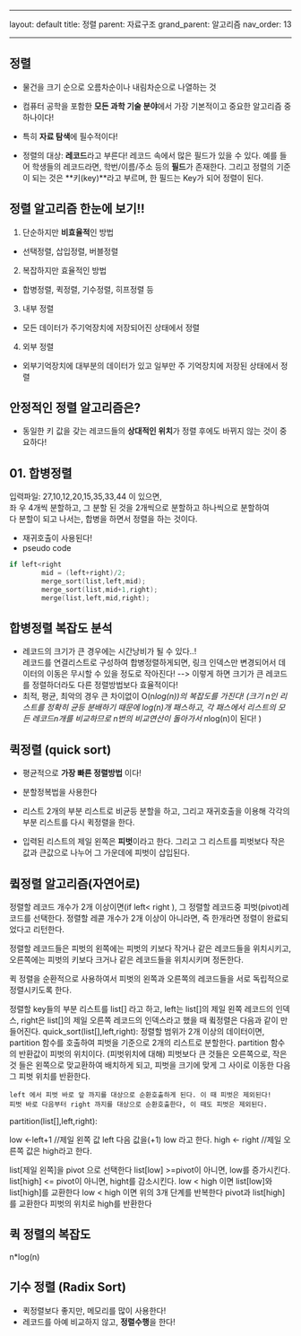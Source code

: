 
---
layout: default
title: 정렬 
parent: 자료구조
grand_parent: 알고리즘
nav_order: 13

---

## 정렬  
- 물건을 크기 순으로 오름차순이나 내림차순으로 나열하는 것 
- 컴퓨터 공학을 포함한 **모든 과학 기술 분야**에서 가장 기본적이고 중요한 알고리즘 중 하나이다!  
- 특히 **자료 탐색**에 필수적이다!  

- 정렬의 대상: **레코드**라고 부른다! 레코드 속에서 많은 필드가 있을 수 있다. 예를 들어 학생들의 레코드라면, 학번/이름/주소 등의 **필드**가 존재한다. 그리고 정렬의 기준이 되는 것은 **키(key)**라고 부르며, 한 필드는 Key가 되어 정렬이 된다.  

## 정렬 알고리즘 한눈에 보기!!  
1. 단순하지만 **비효율적**인 방법  
- 선택정렬, 삽입정렬, 버블정렬  

2. 복잡하지만 효율적인 방법  
- 합병정렬, 퀵정렬, 기수정렬, 히프정렬 등 

3. 내부 정렬  
- 모든 데이터가 주기억장치에 저장되어진 상태에서 정렬  

4. 외부 정렬  
- 외부기억장치에 대부분의 데이터가 있고 일부만 주 기억장치에 저장된 상태에서 정렬  

## 안정적인 정렬 알고리즘은?  
- 동일한 키 값을 갖는 레코드들의 **상대적인 위치**가 정렬 후에도 바뀌지 않는 것이 중요하다!  

## 01. 합병정렬  
입력파일: 27,10,12,20,15,35,33,44
이 있으면,  
좌 우 4개씩 분할하고, 그 분할 된 것을 2개씩으로 분할하고 하나씩으로 분할하여  
다 분할이 되고 나서는, 합병을 하면서 정렬을 하는 것이다.  

- 재귀호출이 사용된다!  
- pseudo code
```c
if left<right
        mid = (left+right)/2;
        merge_sort(list,left,mid);
        merge_sort(list,mid+1,right);
        merge(list,left,mid,right);
```

## 합병정렬 복잡도 분석  
- 레코드의 크기가 큰 경우에는 시간낭비가 될 수 있다..!  
레코드를 연결리스트로 구성하여 합병정렬하게되면, 링크 인덱스만 변경되어서 데이터의 이동은 무시할 수 있을 정도로 작아진다! --> 이렇게 하면 크기가 큰 레코드를 정렬하더라도 다른 정렬방법보다 효율적이다!  
- 최적, 평균, 최악의 경우 큰 차이없이 O(n*log(n))의 복잡도를 가진다! (크기 n인 리스트를 정확히 균등 분배하기 때문에 log(n)개 패스하고, 각 패스에서 리스트의 모든 레코드n개를 비교하므로 n번의 비교연산이 돌아가서 n*log(n)이 된다! )  


## 퀵정렬 (quick sort)  
- 평균적으로 **가장 빠른 정렬방법** 이다!  
- 분할정복법을 사용한다  
- 리스트 2개의 부분 리스트로 비균등 분할을 하고, 그리고 재귀호출을 이용해 각각의 부분 리스트를 다시 퀵정렬을 한다. 

- 입력된 리스트의 제일 왼쪽은 **피벗**이라고 한다. 그리고 그 리스트를 피벗보다 작은 값과 큰값으로 나누어 그 가운데에 피벗이 삽입된다.  

## 큌정렬 알고리즘(자연어로)  
정렬할 레코드 개수가 2개 이상이면(if left< right ), 그 정렬할 레코드중 피벗(pivot)레코드를 선택한다. 정렬할 레콛 개수가 2개 이상이 아니라면, 즉 한개라면 정렬이 완료되었다고 리턴한다.  

정렬할 레코드들은 피벗의 왼쪽에는 피벗의 키보다 작거나 같은 레코드들을 위치시키고, 오른쪽에는 피벗의 키보다 크거나 같은 레코드들을 위치시키며 정돈한다.    

퀵 정렬을 순환적으로 사용하여서 피벗의 왼쪽과 오른쪽의 레코드들을 서로 독립적으로 정렬시키도록 한다.  

정렬할 key들의 부분 리스트를 list[] 라고 하고, left는 list[]의 제일 왼쪽 레코드의 인덱스, right은 list[]의 제일 오른쪽 레코드의 인덱스라고 했을 때 큌정렬은 다음과 같이 만들어진다. 
quick_sort(list[],left,right):
정렬할 범위가 2개 이상의 데이터이면,       
    partition 함수를 호출하여 피벗을 기준으로 2개의 리스트로 분할한다. 
    partition 함수의 반환값이 피벗의 위치이다.
    (피벗위치에 대해) 
    피벗보다 큰 것들은 오른쪽으로, 작은 것 들은 왼쪽으로 맞교환하여 배치하게 되고, 피벗을 크기에 맞게 그 사이로 이동한 다음 그 피벗 위치를 반환한다.  

    left 에서 피벗 바로 앞 까지를 대상으로 순환호출하게 된다. 이 때 피벗은 제외된다!
    피벗 바로 다음부터 right 까지를 대상으로 순환호출한다, 이 때도 피벗은 제외된다. 

partition(list[],left,right):

low <-left+1 //제일 왼쪽 값 left 다음 값을(+1) low 라고 한다. 
high <- right //제일 오른쪽 값은 high라고 한다. 

list[제일 왼쪽]을 pivot 으로 선택한다
    list[low] >=pivot이 아니면, low를 증가시킨다. 
    list[high] <= pivot이 아니면, hight를 감소시킨다. 
    low < high 이면 list[low]와 list[high]를 교환한다
    low < high 이면 위의 3개 단계를 반복한다 
pivot과 list[high]를 교환한다
피벗의 위치로 high를 반환한다 

## 퀵 정렬의 복잡도  
n*log(n)

## 기수 정렬 (Radix Sort)  
- 퀵정렬보다 좋지만, 메모리를 많이 사용한다!  
- 레코드를 아예 비교하지 않고, **정렬수행**을 한다!  
